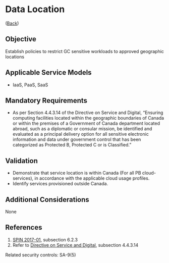 # Data Location

([Back](../README.md))

## Objective

Establish policies to restrict GC sensitive workloads to approved geographic locations

## Applicable Service Models

- IaaS, PaaS, SaaS

## Mandatory Requirements

- As per Section 4.4.3.14 of the Directive on Service and Digital, “Ensuring computing facilities located within the geographic boundaries of Canada or within the premises of a Government of Canada department located abroad, such as a diplomatic or consular mission, be identified and evaluated as a principal delivery option for all sensitive electronic information and data under government control that has been categorized as Protected B, Protected C or is Classified.”

## Validation

- Demonstrate that service location is within Canada (For all PB cloud-services), in accordance with the applicable cloud usage profiles.
- Identify services provisioned outside Canada.

## Additional Considerations

None

## References

1. [SPIN 2017-01](https://www.canada.ca/en/treasury-board-secretariat/services/access-information-privacy/security-identity-management/direction-secure-use-commercial-cloud-services-spin.html), subsection 6.2.3
2. Refer to [Directive on Service and Digital](https://www.tbs-sct.canada.ca/pol/doc-eng.aspx?id=32601), subsection 4.4.3.14

Related security controls: SA-9(5)
